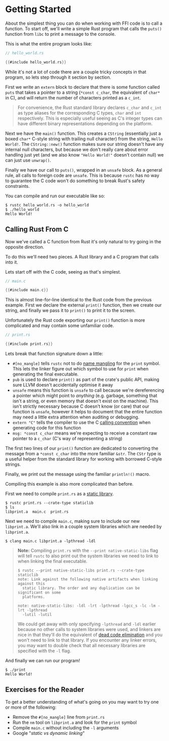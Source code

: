 # Getting Started

About the simplest thing you can do when working with FFI code is to call a
function. To start off, we'll write a simple Rust program that calls the
`puts()` function from `libc` to print a message to the console.

This is what the entire program looks like:

```rust
// hello_world.rs

{{#include hello_world.rs}}
```

While it's not a lot of code there are a couple tricky concepts in that program,
so lets step through it section by section.

First we write an `extern` block to declare that there is some function called
`puts` that takes a pointer to a string (`*const c_char`, the equivalent of
`char*` in C), and will return the number of characters printed as a `c_int`.

> For convenience, the Rust standard library declares `c_char` and `c_int`  as 
> type aliases for the corresponding C types, `char` and `int` respectively. 
> This is especially useful seeing as C's integer types can have different 
> binary representations depending on the platform.

Next we have the `main()` function. This creates a `CString` (essentially just
a boxed `char*` C-style string with trailing null character) from the string,
`Hello World!`. The `CString::new()` function makes sure our string doesn't have
any internal null characters, but because we don't really care about error
handling just yet (and we also know `"Hello World!"` doesn't contain null) we
can just use `unwrap()`.

Finally we have our call to `puts()`, wrapped in an `unsafe` block. As a general
rule, all calls to foreign code are `unsafe`. This is because `rustc` has no way
to guarantee the C code won't do something to break Rust's safety constraints.

You can compile and run our executable like so:

```console
$ rustc hello_world.rs -o hello_world
$ ./hello_world
Hello World!
```

## Calling Rust From C

Now we've called a C function from Rust it's only natural to try going in the
opposite direction.

To do this we'll need two pieces. A Rust library and a C program that calls into
it.

Lets start off with the C code, seeing as that's simplest.

```c
// main.c

{{#include main.c}}
```

This is almost line-for-line identical to the Rust code from the previous
example. First we declare the external `print()` function, then we create our
string, and finally we pass it to `print()` to print it to the screen.

Unfortunately the Rust code exporting our `print()` function is more 
complicated and may contain some unfamiliar code.

```rust
// print.rs

{{#include print.rs}}
```

Lets break that function signature down a little:

- `#[no_mangle]` tells `rustc` not to do [name mangling] for the `print` symbol.
  This lets the linker figure out which symbol to use for `print` when 
  generating the final executable.
- `pub` is used to declare `print()` as part of the crate's public API, making
  sure LLVM doesn't accidentally optimise it away
- `unsafe` means this function is `unsafe` to call because we're dereferencing
  a pointer which might point to *anything* (e.g. garbage, something that isn't
  a string, or even memory that doesn't exist on the machine). This isn't 
  strictly necessary because C doesn't know (or care) that our function is 
  `unsafe`, however it helps to document that the entire function may need a
  little extra attention when auditing or debugging.
- `extern "C"` tells the compiler to use the C [calling convention] when 
  generating code for this function
- `msg: *const c_char` means we're expecting to receive a constant raw pointer 
  to a `c_char` (C's way of representing a string)

The first two lines of our `print()` function are dedicated to converting the
message from a `*const c_char` into the more familiar `&str`. The `CStr` type is
a useful helper from the standard library for working with borrowed C-style
strings.

Finally, we print out the message using the familiar `println!()` macro.

Compiling this example is also more complicated than before.

First we need to compile `print.rs` as a [static library].

```console
$ rustc print.rs --crate-type staticlib                            
$ ls 
libprint.a  main.c  print.rs
```

Next we need to compile `main.c`, making sure to include our new `libprint.a`.
We'll also link in a couple system libraries which are needed by `libprint.a`.

```console
$ clang main.c libprint.a -lpthread -ldl
```

> **Note:** Compiling `print.rs` with the `--print native-static-libs` flag will
> tell `rustc` to also print out the system libraries we need to link to when 
> linking the final executable.
>
> ```console
> $ rustc --print native-static-libs print.rs --crate-type staticlib
> note: Link against the following native artifacts when linking against this
>   static library. The order and any duplication can be significant on some
>   platforms.
> 
> note: native-static-libs: -ldl -lrt -lpthread -lgcc_s -lc -lm -lrt -lpthread 
>   -lutil -lutil
> ```
> 
> We could get away with only specifying `-lpthread` and `-ldl` earlier because
> no other calls to system libraries were used, and linkers are nice in that 
> they'll do the equivalent of [dead code elimination][dce] and you won't need
> to link to that library. If you encounter any linker errors, you may want to
> double check that all necessary libraries are specified with the `-l` flag.

And finally we can run our program!

```console
$ ./print
Hello World!
```

## Exercises for the Reader

To get a better understanding of what's going on you may want to try one or more
of the following:

- Remove the `#[no_mangle]` line from `print.rs`
- Run the `nm` tool on `libprint.a` and look for the `print` symbol
- Compile `main.c` without including the `-l` arguments
- Google "*static vs dynamic linking*"

[name mangling]: https://en.wikipedia.org/wiki/Name_mangling
[calling convention]: https://en.wikipedia.org/wiki/Calling_convention
[static library]: https://en.wikipedia.org/wiki/Static_library
[dce]: https://en.wikipedia.org/wiki/Dead_code_elimination